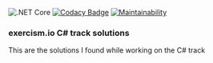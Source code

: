 ![.NET Core](https://github.com/mihailfox/exercism-solutions-csharp/workflows/.NET%20Core/badge.svg)
[![Codacy Badge](https://app.codacy.com/project/badge/Grade/9795364520724801bfa91b99b7dd6bb7)](https://www.codacy.com/gh/gregorybutler/exercism-solutions-csharp/dashboard?utm_source=github.com&amp;utm_medium=referral&amp;utm_content=gregorybutler/exercism-solutions-csharp&amp;utm_campaign=Badge_Grade)
[![Maintainability](https://api.codeclimate.com/v1/badges/a5d6f3711b48b651c3b3/maintainability)](https://codeclimate.com/github/gregorybutler/exercism-solutions-csharp/maintainability)
### exercism.io C# track solutions
This are the solutions I found while working on the C# track

